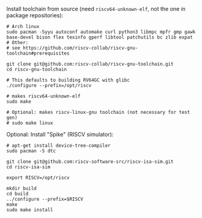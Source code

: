 
Install toolchain from source (need `riscv64-unknown-elf`, not the one in package repositories):
```shell
# Arch linux
sudo pacman -Syyu autoconf automake curl python3 libmpc mpfr gmp gawk base-devel bison flex texinfo gperf libtool patchutils bc zlib expat
# Other:
# see https://github.com/riscv-collab/riscv-gnu-toolchain#prerequisites

git clone git@github.com:riscv-collab/riscv-gnu-toolchain.git
cd riscv-gnu-toolchain

# This defaults to building RV64GC with glibc
./configure --prefix=/opt/riscv

# makes riscv64-unknown-elf
sudo make

# Optional: makes riscv-linux-gnu toolchain (not necessary for test gen)
# sudo make linux
```

Optional: Install "Spike" (RISCV simulator):

```shell
# apt-get install device-tree-compiler
sudo pacman -S dtc

git clone git@github.com:riscv-software-src/riscv-isa-sim.git
cd riscv-isa-sim

export RISCV=/opt/riscv

mkdir build
cd build
../configure --prefix=$RISCV
make
sudo make install
```




